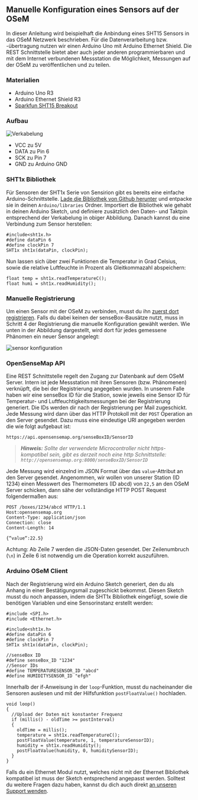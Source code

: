 ## Manuelle Konfiguration eines Sensors auf der OSeM

In dieser Anleitung wird beispielhaft die Anbindung eines SHT15 Sensors in das OSeM Netzwerk beschrieben.
Für die Datenverarbeitung bzw. -übertragung nutzen wir einen Arduino Uno mit Arduino Ethernet Shield.
Die REST Schnittstelle bietet aber auch jeder anderen programmierbaren und mit dem Internet verbundenen Messstation die Möglichkeit, Messungen auf der OSeM zu veröffentlichen und zu teilen.

### Materialien
* Arduino Uno R3
* Arduino Ethernet Shield R3
* [Sparkfun SHT15 Breakout](https://www.sparkfun.com/products/8257)

### Aufbau

![Verkabelung](https://raw.githubusercontent.com/sensebox/resources/master/images/aufbau-sht15.png)

* VCC zu 5V
* DATA zu Pin 6
* SCK zu Pin 7
* GND zu Arduino GND

### SHT1x Bibliothek
Für Sensoren der SHT1x Serie von Sensirion gibt es bereits eine einfache Arduino-Schnittstelle. [Lade die Bibliothek von Github herunter](https://github.com/practicalarduino/SHT1x) und entpacke sie in deinen `Arduino/libraries` Ordner. Importiert die Bibliothek wie gehabt in deinen Arduino Sketch, und definiere zusätzlich den Daten- und Taktpin entsprechend der Verkabelung in obiger Abbildung. Danach kannst du eine Verbindung zum Sensor herstellen:

```arduino
#include<sht1x.h>
#define dataPin 6
#define clockPin 7
SHT1x sht1x(dataPin, clockPin);
```

Nun lassen sich über zwei Funktionen die Temperatur in Grad Celsius, sowie die relative Luftfeuchte in Prozent als Gleitkommazahl abspeichern:

```arduino
float temp = sht1x.readTemperatureC();
float humi = sht1x.readHumidity();
```

### Manuelle Registrierung
Um einen Sensor mit der OSeM zu verbinden, musst du ihn [zuerst dort registrieren](https://opensensemap.org/register).
Falls du dabei keinen der senseBox-Bausätze nutzt, muss in Schritt 4 der Registrierung die manuelle Konfiguration gewählt werden.
Wie unten in der Abbildung dargestellt, wird dort für jedes gemessene Phänomen ein neuer Sensor angelegt:

![sensor konfiguration](https://raw.githubusercontent.com/senseBox/resources/master/images/osem_sensorconfig.png)

### OpenSenseMap API
Eine REST Schnittstelle regelt den Zugang zur Datenbank auf dem OSeM Server.
Intern ist jede Messstation mit ihren Sensoren (bzw. Phänomenen) verknüpft, die bei der Registrierung angegeben wurden.
In unserem Falle haben wir eine senseBox ID für die Station, sowie jeweils eine Sensor ID für Temperatur- und Luftfeuchtigkeitsmessungen bei der Registrierung generiert.
Die IDs werden dir nach der Registrierung per Mail zugeschickt.
Jede Messung wird dann über das HTTP Protokoll mit der `POST` Operation an den Server gesendet.
Dazu muss eine eindeutige URI angegeben werden die wie folgt aufgebaut ist:

```
https://api.opensensemap.org/senseBoxID/SensorID
```

> ***Hinweis:*** *Sollte der verwendete Microcontroller nicht https-kompatibel sein, gibt es derzeit noch eine http Schnittstelle: `http://opensensemap.org:8000/senseBoxID/SensorID`*

Jede Messung wird einzelnd im JSON Format über das `value`-Attribut an den Server gesendet.
Angenommen, wir wollen von unserer Station (ID 1234) einen Messwert des Thermometers (ID abcd) von `22,5` an den OSeM Server schicken, dann sähe der vollständige HTTP POST Request folgendermaßen aus:

```
POST /boxes/1234/abcd HTTP/1.1
Host:opensensemap.org
Content-Type: application/json
Connection: close
Content-Length: 14

{“value“:22.5}
```
Achtung: Ab Zeile 7 werden die JSON-Daten gesendet. Der Zeilenumbruch (`\n`) in Zeile 6 ist notwendig um die Operation korrekt auszuführen.

### Arduino OSeM Client
Nach der Registrierung wird ein Arduino Sketch generiert, den du als Anhang in einer Bestätigungsmail zugeschickt bekommst.
Diesen Sketch musst du noch anpassen, indem die SHT1x Bibliothek eingefügt, sowie die benötigen Variablen und eine Sensorinstanz erstellt werden:

```arduino
#include <SPI.h>
#include <Ethernet.h>

#include<sht1x.h>
#define dataPin 6
#define clockPin 7
SHT1x sht1x(dataPin, clockPin);

//senseBox ID
#define senseBox_ID "1234"
//Sensor IDs
#define TEMPERATURESENSOR_ID "abcd"
#define HUMIDITYSENSOR_ID "efgh"
```

Innerhalb der if-Anweisung in der `loop`-Funktion, musst du nacheinander die Sensoren auslesen und mit der Hilfsfunktion `postFloatValue()` hochladen.

```arduino
void loop()
{
  //Upload der Daten mit konstanter Frequenz
  if (millis() - oldTime >= postInterval)
  {
    oldTime = millis();
    temperature = sht1x.readTemperatureC();
    postFloatValue(temperature, 1, temperatureSensorID);
    humidity = sht1x.readHumidity();
    postFloatValue(humidity, 0, humiditySensorID);
  }
}
```

Falls du ein Ethernet Modul nutzt, welches nicht mit der Ethernet Bibliothek kompatibel ist muss der Sketch entsprechend angepasst werden.
Solltest du weitere Fragen dazu haben, kannst du dich auch direkt [an unseren Support wenden](mailto:support@sensebox.de).
